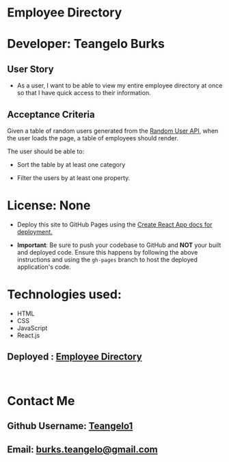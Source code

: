 # Employee Directory

# Developer: Teangelo Burks

## User Story

* As a user, I want to be able to view my entire employee directory at once so that I have quick access to their information.

## Acceptance Criteria

Given a table of random users generated from the [Random User API](https://randomuser.me/), when the user loads the page, a table of employees should render. 

The user should be able to:

  * Sort the table by at least one category

  * Filter the users by at least one property.

# License: None

* Deploy this site to GitHub Pages using the [Create React App docs for deployment.](https://create-react-app.dev/docs/deployment/#github-pages)

* **Important**: Be sure to push your codebase to GitHub and **NOT** your built and deployed code. Ensure this happens by following the above instructions and using the `gh-pages` branch to host the deployed application's code.

# Technologies used:

* HTML
* CSS 
* JavaScript
* React.js
&nbsp;

## Deployed : [Employee Directory]()
&nbsp;

# Contact Me
## Github Username: [Teangelo1](https://github.com/Teangelo1)
## Email: burks.teangelo@gmail.com
